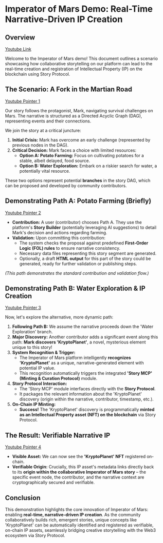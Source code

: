 # Imperator of Mars Demo: Real-Time Narrative-Driven IP Creation

## Overview

[Youtube Link](https://www.youtube.com/watch?v=mjKtZncjtw0)

Welcome to the Imperator of Mars demo! This document outlines a scenario showcasing how collaborative storytelling on our platform can lead to the real-time creation and registration of Intellectual Property (IP) on the blockchain using Story Protocol.

## The Scenario: A Fork in the Martian Road

[Youtube Pointer 1](
https://youtu.be/mjKtZncjtw0?si=DqJkkqVXB2Avikey&t=176)

Our story follows the protagonist, Mark, navigating survival challenges on Mars. The narrative is structured as a Directed Acyclic Graph (DAG), representing events and their connections.

We join the story at a critical juncture:

1.  **Initial Crisis:** Mark has overcome an early challenge (represented by previous nodes in the DAG).
2.  **Critical Decision:** Mark faces a choice with limited resources:
    * **Option A: Potato Farming:** Focus on cultivating potatoes for a stable, albeit delayed, food source.
    * **Option B: Water Exploration:** Embark on a riskier search for water, a potentially vital resource.

These two options represent potential **branches** in the story DAG, which can be proposed and developed by community contributors.

## Demonstrating Path A: Potato Farming (Briefly)

[Youtube Pointer 2](
https://youtu.be/mjKtZncjtw0?si=92JhJvVyBFP4owsm&t=192)

* **Contribution:** A user (contributor) chooses Path A. They use the platform's **Story Builder** (potentially leveraging AI suggestions) to detail Mark's decision and actions regarding farming.
* **Validation:** Upon committing this contribution:
    * The system checks the proposal against predefined **First-Order Logic (FOL) rules** to ensure narrative consistency.
    * Necessary data files representing this story segment are generated.
    * Optionally, a draft **HTML output** for this part of the story could be generated, ready for further validation or publishing steps.

*(This path demonstrates the standard contribution and validation flow.)*

## Demonstrating Path B: Water Exploration & IP Creation

[Youtube Pointer 3](
https://youtu.be/mjKtZncjtw0?si=St7gamjiynv-YbwG&t=219)

Now, let's explore the alternative, more dynamic path:

1.  **Following Path B:** We assume the narrative proceeds down the 'Water Exploration' branch.
2.  **Major Discovery:** Another contributor adds a significant event along this path: **Mark discovers 'KryptoPlanet'**, a novel, mysterious element unique to this story!
3.  **System Recognition & Trigger:**
    * The Imperator of Mars platform intelligently **recognizes 'KryptoPlanet'** as a unique, narrative-generated element with potential IP value.
    * This recognition automatically triggers the integrated **'Story MCP' (Minting & Curation Protocol)** module.
4.  **Story Protocol Interaction:**
    * The 'Story MCP' module interfaces directly with the **Story Protocol**.
    * It packages the relevant information about the 'KryptoPlanet' discovery (origin within the narrative, contributor, timestamp, etc.).
5.  **On-Chain IP Minting:**
    * **Success!** The 'KryptoPlanet' discovery is programmatically **minted as an Intellectual Property asset (NFT) on the blockchain** via Story Protocol.

## The Result: Verifiable Narrative IP

[Youtube Pointer 4](
https://youtu.be/mjKtZncjtw0?si=Qu2eFiBiq7ANwcG1&t=230)

* **Visible Asset:** We can now see the **'KryptoPlanet' NFT** registered on-chain.
* **Verifiable Origin:** Crucially, this IP asset's metadata links directly back to its **origin within the collaborative Imperator of Mars story** – the specific event node, the contributor, and the narrative context are cryptographically secured and verifiable.

## Conclusion

This demonstration highlights the core innovation of Imperator of Mars: enabling **real-time, narrative-driven IP creation**. As the community collaboratively builds rich, emergent stories, unique concepts like 'KryptoPlanet' can be automatically identified and registered as verifiable, on-chain IP assets, seamlessly bridging creative storytelling with the Web3 ecosystem via Story Protocol.